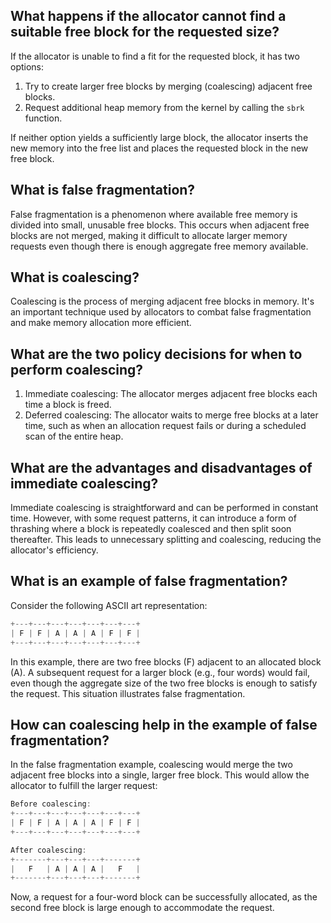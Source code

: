 ## What happens if the allocator cannot find a suitable free block for the requested size?

If the allocator is unable to find a fit for the requested block, it has two options:

1.  Try to create larger free blocks by merging (coalescing) adjacent free blocks.
2.  Request additional heap memory from the kernel by calling the `sbrk` function.

If neither option yields a sufficiently large block, the allocator inserts the new memory into the free list and places the requested block in the new free block.

## What is false fragmentation?

False fragmentation is a phenomenon where available free memory is divided into small, unusable free blocks. This occurs when adjacent free blocks are not merged, making it difficult to allocate larger memory requests even though there is enough aggregate free memory available.

## What is coalescing?

Coalescing is the process of merging adjacent free blocks in memory. It's an important technique used by allocators to combat false fragmentation and make memory allocation more efficient.

## What are the two policy decisions for when to perform coalescing?

1.  Immediate coalescing: The allocator merges adjacent free blocks each time a block is freed.
2.  Deferred coalescing: The allocator waits to merge free blocks at a later time, such as when an allocation request fails or during a scheduled scan of the entire heap.

## What are the advantages and disadvantages of immediate coalescing?

Immediate coalescing is straightforward and can be performed in constant time. However, with some request patterns, it can introduce a form of thrashing where a block is repeatedly coalesced and then split soon thereafter. This leads to unnecessary splitting and coalescing, reducing the allocator's efficiency.

## What is an example of false fragmentation?

Consider the following ASCII art representation:
```c
+---+---+---+---+---+---+---+
| F | F | A | A | A | F | F |
+---+---+---+---+---+---+---+
```
In this example, there are two free blocks (F) adjacent to an allocated block (A). A subsequent request for a larger block (e.g., four words) would fail, even though the aggregate size of the two free blocks is enough to satisfy the request. This situation illustrates false fragmentation.

## How can coalescing help in the example of false fragmentation?

In the false fragmentation example, coalescing would merge the two adjacent free blocks into a single, larger free block. This would allow the allocator to fulfill the larger request:
```c
Before coalescing:
+---+---+---+---+---+---+---+
| F | F | A | A | A | F | F |
+---+---+---+---+---+---+---+

After coalescing:
+-------+---+---+---+-------+
|   F   | A | A | A |   F   |
+-------+---+---+---+-------+
```
Now, a request for a four-word block can be successfully allocated, as the second free block is large enough to accommodate the request.